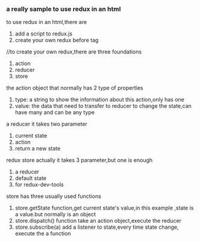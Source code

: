 ### a really sample to use redux in an html

to use redux in an html,there are
1. add a script to redux.js
2. create your own redux before </body> tag

//to create your own redux,there are three foundations
1. action
2. reducer
3. store

the  action object that normally has 2 type of properties
1. type: a string to show the information about this action,only has one
2. value: the data that need to transfer to reducer to change the state,can have many and can be any type

a reducer
it takes two parameter
1. current state
2. action
3. return a new state

redux store
actually it takes 3 parameter,but one is enough
1. a reducer
2. default state
3. for redux-dev-tools

store has three usually used functions
1. store.getState function,get current state's value,in this example ,state is a value.but normally is an object
2. store.dispatch() function take an action object,execute the reducer
3. store.subscribe(a) add a listener to state,every time state change, execute the a function
